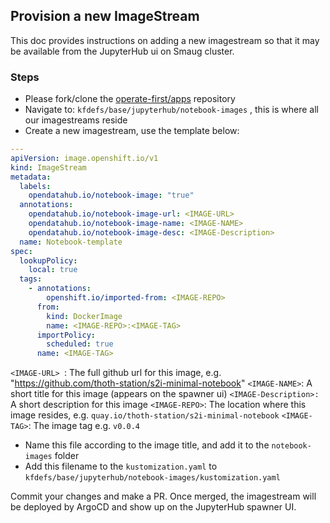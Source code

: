 ## Provision a new ImageStream

This doc provides instructions on adding a new imagestream so that it may be available from the JupyterHub ui on Smaug cluster.

### Steps

- Please fork/clone the [operate-first/apps](https://github.com/operate-first/apps) repository
- Navigate to: `kfdefs/base/jupyterhub/notebook-images` , this is where all our imagestreams reside
- Create a new imagestream, use the template below:

```yaml
---
apiVersion: image.openshift.io/v1
kind: ImageStream
metadata:
  labels:
    opendatahub.io/notebook-image: "true"
  annotations:
    opendatahub.io/notebook-image-url: <IMAGE-URL>
    opendatahub.io/notebook-image-name: <IMAGE-NAME>
    opendatahub.io/notebook-image-desc: <IMAGE-Description>
  name: Notebook-template
spec:
  lookupPolicy:
    local: true
  tags:
    - annotations:
        openshift.io/imported-from: <IMAGE-REPO>
      from:
        kind: DockerImage
        name: <IMAGE-REPO>:<IMAGE-TAG>
      importPolicy:
        scheduled: true
      name: <IMAGE-TAG>

```

`<IMAGE-URL> `:  The full github url for this image, e.g. "https://github.com/thoth-station/s2i-minimal-notebook"
`<IMAGE-NAME>`: A short title for this image (appears on the spawner ui)
`<IMAGE-Description>: ` A short description for this image
`<IMAGE-REPO>`: The location where this image resides, e.g. `quay.io/thoth-station/s2i-minimal-notebook`
`<IMAGE-TAG>`:  The image tag e.g. `v0.0.4`

* Name this file according to the image title, and add it to the `notebook-images` folder
* Add this filename to the `kustomization.yaml` to `kfdefs/base/jupyterhub/notebook-images/kustomization.yaml`

Commit your changes and make a PR. Once merged, the imagestream will be deployed by ArgoCD and show up on the JupyterHub spawner UI.
